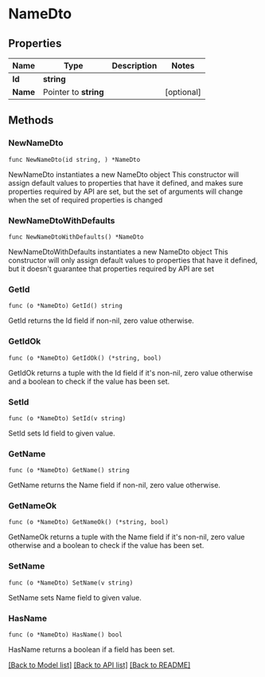# NameDto

## Properties

Name | Type | Description | Notes
------------ | ------------- | ------------- | -------------
**Id** | **string** |  | 
**Name** | Pointer to **string** |  | [optional] 

## Methods

### NewNameDto

`func NewNameDto(id string, ) *NameDto`

NewNameDto instantiates a new NameDto object
This constructor will assign default values to properties that have it defined,
and makes sure properties required by API are set, but the set of arguments
will change when the set of required properties is changed

### NewNameDtoWithDefaults

`func NewNameDtoWithDefaults() *NameDto`

NewNameDtoWithDefaults instantiates a new NameDto object
This constructor will only assign default values to properties that have it defined,
but it doesn't guarantee that properties required by API are set

### GetId

`func (o *NameDto) GetId() string`

GetId returns the Id field if non-nil, zero value otherwise.

### GetIdOk

`func (o *NameDto) GetIdOk() (*string, bool)`

GetIdOk returns a tuple with the Id field if it's non-nil, zero value otherwise
and a boolean to check if the value has been set.

### SetId

`func (o *NameDto) SetId(v string)`

SetId sets Id field to given value.


### GetName

`func (o *NameDto) GetName() string`

GetName returns the Name field if non-nil, zero value otherwise.

### GetNameOk

`func (o *NameDto) GetNameOk() (*string, bool)`

GetNameOk returns a tuple with the Name field if it's non-nil, zero value otherwise
and a boolean to check if the value has been set.

### SetName

`func (o *NameDto) SetName(v string)`

SetName sets Name field to given value.

### HasName

`func (o *NameDto) HasName() bool`

HasName returns a boolean if a field has been set.


[[Back to Model list]](../README.md#documentation-for-models) [[Back to API list]](../README.md#documentation-for-api-endpoints) [[Back to README]](../README.md)


